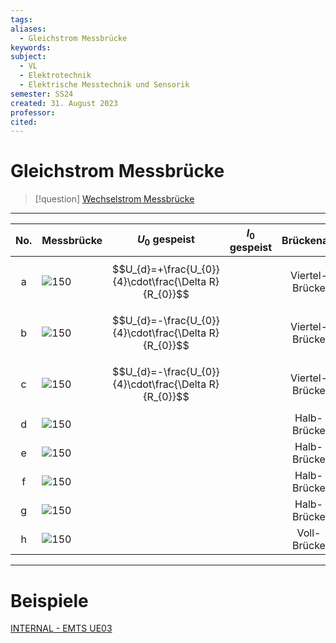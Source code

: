 ```yaml
---
tags:
aliases:
  - Gleichstrom Messbrücke
keywords:
subject:
  - VL
  - Elektrotechnik
  - Elektrische Messtechnik und Sensorik
semester: SS24
created: 31. August 2023
professor:
cited:
---
```

 

# Gleichstrom Messbrücke

> [!question] [Wechselstrom Messbrücke](AC-Messbrücke.md)

---

| No. | Messbrücke              | $U_{0}$ gespeist                                      | $I_{0}$ gespeist |   Brückenart   |     |     |     |
| :-: | ----------------------- | ----------------------------------------------------- | ---------------- | :------------: | --- | --- | --- |
|  a  | ![150](assets/mb_a.png) | $$U_{d}=+\frac{U_{0}}{4}\cdot\frac{\Delta R}{R_{0}}$$ |                  | Viertel-Brücke |     |     |     |
|  b  | ![150](assets/mb_b.png) | $$U_{d}=-\frac{U_{0}}{4}\cdot\frac{\Delta R}{R_{0}}$$ |                  | Viertel-Brücke |     |     |     |
|  c  | ![150](assets/mb_c.png) | $$U_{d}=-\frac{U_{0}}{4}\cdot\frac{\Delta R}{R_{0}}$$ |                  | Viertel-Brücke |     |     |     |
|  d  | ![150](assets/mb_d.png) |                                                       |                  |  Halb-Brücke   |     |     |     |
|  e  | ![150](assets/mb_e.png) |                                                       |                  |  Halb-Brücke   |     |     |     |
|  f  | ![150](assets/mb_f.png) |                                                       |                  |  Halb-Brücke   |     |     |     |
|  g  | ![150](assets/mb_g.png) |                                                       |                  |  Halb-Brücke   |     |     |     |
|  h  | ![150](assets/mb_h.png) |                                                       |                  |  Voll-Brücke   |     |     |     |

---


# Beispiele

[INTERNAL - EMTS UE03](../xEDU/B4_SS25/EMTS/UE/UE03.md)